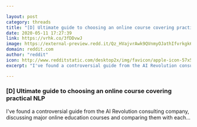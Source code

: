 ```yaml
---

layout: post
category: threads
title: "[D] Ultimate guide to choosing an online course covering practical NLP"
date: 2020-05-11 17:27:39
link: https://vrhk.co/3fDDvwJ
image: https://external-preview.redd.it/Qz_HVajvrAwk9QVnmyOJathIfvrkgk6oceMKK8v9cgo.jpg?width=683&height=357.591623037&auto=webp&crop=683:357.591623037,smart&s=ac48dd09b33addaa7a8d405a08401d14ff9e8c13
domain: reddit.com
author: "reddit"
icon: http://www.redditstatic.com/desktop2x/img/favicon/apple-icon-57x57.png
excerpt: "I've found a controversial guide from the AI Revolution consulting company, discussing major online education courses and comparing them with each..."

---
```


### [D] Ultimate guide to choosing an online course covering practical NLP

I've found a controversial guide from the AI Revolution consulting company, discussing major online education courses and comparing them with each...